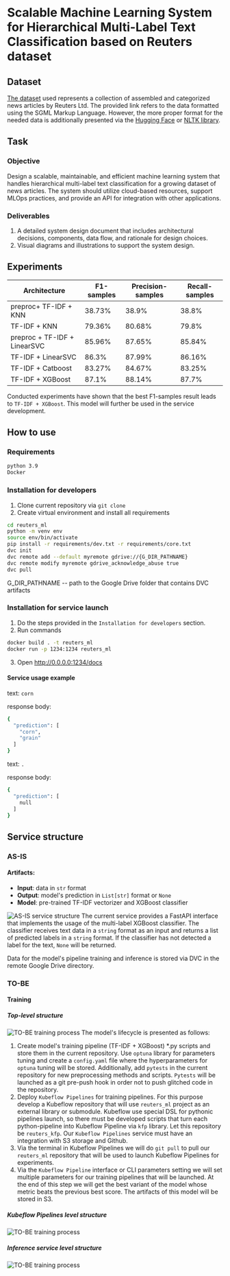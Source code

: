 # Scalable Machine Learning System for Hierarchical Multi-Label Text Classification based on Reuters dataset

## Dataset
[The dataset](https://archive.ics.uci.edu/ml/datasets/reuters-21578+text+categorization+collection) used represents a collection of assembled and categorized news articles by Reuters Ltd. The provided link refers to the data formatted using the SGML Markup Language. However, the more proper format for the needed data is additionally presented via the [Hugging Face](https://huggingface.co/datasets/reuters21578/viewer/ModLewis/train) or [NLTK library](https://www.nltk.org/book/ch02.html).

## Task
### Objective
Design a scalable, maintainable, and efficient machine learning system that handles hierarchical multi-label text classification for a growing dataset of news articles. The system should utilize cloud-based resources, support MLOps practices, and provide an API for integration with other applications.

### Deliverables
1. A detailed system design document that includes architectural decisions, components, data flow, and rationale for design choices.
2. Visual diagrams and illustrations to support the system design.

## Experiments
| Architecture                 | F1-samples | Precision-samples | Recall-samples |
|------------------------------|------------|-------------------|----------------|
| preproc+ TF-IDF + KNN        | 38.73%     | 38.9%             | 38.8%          |
| TF-IDF + KNN                 | 79.36%     | 80.68%            | 79.8%          |
| preproc + TF-IDF + LinearSVC | 85.96%     | 87.65%            | 85.84%         |
| TF-IDF + LinearSVC           | 86.3%      | 87.99%            | 86.16%         |
| TF-IDF + Catboost            | 83.27%     | 84.67%            | 83.25%         |
| TF-IDF + XGBoost             | 87.1%      | 88.14%            | 87.7%          |

Conducted experiments have shown that the best F1-samples result leads to `TF-IDF + XGBoost`. 
This model will further be used in the service development.

## How to use
### Requirements
```bash
python 3.9
Docker
```
### Installation for developers
1. Clone current repository via `git clone`
2. Create virtual environment and install all requirements
```bash
cd reuters_ml
python -m venv env
source env/bin/activate
pip install -r requirements/dev.txt -r requirements/core.txt
dvc init
dvc remote add --default myremote gdrive://{G_DIR_PATHNAME}
dvc remote modify myremote gdrive_acknowledge_abuse true
dvc pull
```
G_DIR_PATHNAME -- path to the Google Drive folder that contains DVC artifacts
### Installation for service launch
1. Do the steps provided in the `Installation for developers` section.
2. Run commands
```bash
docker build . -t reuters_ml
docker run -p 1234:1234 reuters_ml
```
3. Open http://0.0.0.0:1234/docs

#### Service usage example
text: `corn`

response body:
```bash
{
  "prediction": [
    "corn",
    "grain"
  ]
}
```

text: `.`

response body:
```bash
{
  "prediction": [
    null
  ]
}
```


## Service structure
### AS-IS
#### Artifacts:
- **Input**: data in `str` format
- **Output**: model's prediction in `List[str]` format or `None`
- **Model**: pre-trained TF-IDF vectorizer and XGBoost classifier

![AS-IS service structure](repo_utils/as_is.png)
The current service provides a FastAPI interface that implements the usage of the multi-label XGBoost classifier. The classifier receives text data in a `string` format as an input and returns a list of predicted labels in a `string` format. If the classifier has not detected a label for the text, `None` will be returned. 

Data for the model's pipeline training and inference is stored via DVC in the remote Google Drive directory.

### TO-BE
#### Training
##### Top-level structure
![TO-BE training process](repo_utils/to_be/training.png)
The model's lifecycle is presented as follows:
1. Create model's training pipeline (TF-IDF + XGBoost) *.py scripts and store them in the current repository. Use `optuna` library for parameters tuning and create a `config.yaml` file where the hyperparameters for `optuna` tuning will be stored. Additionally, add `pytests` in the current repository for new preprocessing methods and scripts. `Pytests` will be launched as a git pre-push hook in order not to push glitched code in the repository.
2. Deploy `Kubeflow Pipelines` for training pipelines. For this purpose develop a Kubeflow repository that will use `reuters_ml` project as an external library or submodule. Kubeflow use special DSL for pythonic pipelines launch, so there must be developed scripts that turn each python-pipeline into Kubeflow Pipeline via `kfp` library. Let this repository be `reuters_kfp`. Our `Kubeflow Pipelines` service must have an integration with S3 storage and Github.
3. Via the terminal in Kubeflow Pipelines we will do `git pull` to pull our `reuters_ml` repository that will be used to launch Kubeflow Pipelines for experiments.
4. Via the `Kubeflow Pipeline` interface or CLI parameters setting we will set multiple parameters for our training pipelines that will be launched. At the end of this step we will get the best variant of the model whose metric beats the previous best score. The artifacts of this model will be stored in S3.
##### Kubeflow Pipelines level structure
![TO-BE training process](repo_utils/to_be/kfp.png)
##### Inference service level structure
![TO-BE training process](repo_utils/to_be/inference.png)